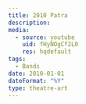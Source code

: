 ```yaml
---
title: 2010 Patra
description:
media:
  - source: youtube
    uid: fHyNOgCf2L0
    res: hqdefault
tags: 
  - Bands 
date: 2010-01-01
dateFormat: "%Y"
type: theatre-art
---
```

